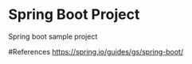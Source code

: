 # Spring Boot Project
Spring boot sample project


#References
https://spring.io/guides/gs/spring-boot/